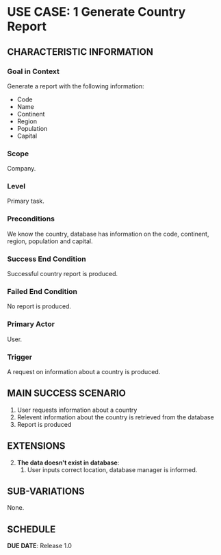 # USE CASE: 1 Generate Country Report

## CHARACTERISTIC INFORMATION

### Goal in Context

Generate a report with the following information:

* Code
* Name
* Continent
* Region
* Population
* Capital

### Scope

Company.

### Level

Primary task.

### Preconditions

We know the country, database has information on the code, continent, region, population and capital.

### Success End Condition

Successful country report is produced.

### Failed End Condition

No report is produced.

### Primary Actor

User.

### Trigger

A request on information about a country is produced.

## MAIN SUCCESS SCENARIO

1. User requests information about a country
2. Relevent information about the country is retrieved from the database
3. Report is produced

## EXTENSIONS
    
2. **The data doesn't exist in database**:
    1. User inputs correct location, database manager is informed.

## SUB-VARIATIONS

None.

## SCHEDULE

**DUE DATE**: Release 1.0
